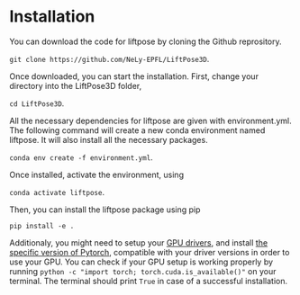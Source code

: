 # Installation
You can download the code for liftpose by cloning the Github reprository.

```git clone https://github.com/NeLy-EPFL/LiftPose3D```.

Once downloaded, you can start the installation. First, change your directory into the LiftPose3D folder,

```cd LiftPose3D```.

All the necessary dependencies for liftpose are given with environment.yml. The following command will create a new conda environment named liftpose. It will also install all the necessary packages.

```conda env create -f environment.yml```.

Once installed, activate the environment, using

```conda activate liftpose```.

Then, you can install the liftpose package using pip

```pip install -e .```

Additionaly, you might need to setup your [GPU drivers](https://www.nvidia.com/Download/index.aspx), and install [the specific version of Pytorch](https://pytorch.org/get-started/previous-versions/), compatible with your driver versions in order to use your GPU.
You can check if your GPU setup is working properly by running  ```python -c "import torch; torch.cuda.is_available()"``` on your terminal. The terminal should print ```True``` in case of a successful installation.
